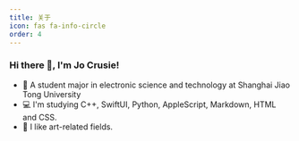 ```yaml
---
title: 关于
icon: fas fa-info-circle
order: 4
---
```

### Hi there 👋, I'm Jo Crusie!

- 🏫 A student major in electronic science and technology at Shanghai Jiao Tong University
- 💻 I'm studying C++, SwiftUI, Python, AppleScript, Markdown, HTML and CSS.
- 🎨 I like art-related fields.
